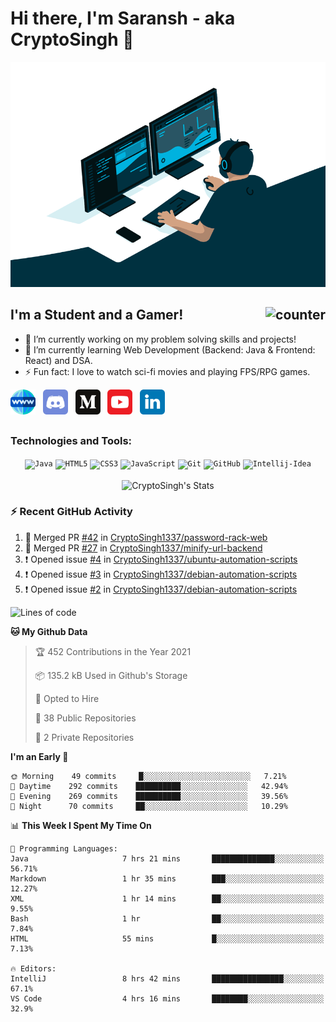 # Hi there, I'm Saransh - aka CryptoSingh 👋

<div align="center">
<img src="https://github.com/CryptoSingh1337/CryptoSingh1337/blob/master/icons/code.gif" height="360px" width="640px" alt="gif"/>
</div>

## I'm a Student and a Gamer!<img src="https://komarev.com/ghpvc/?username=cryptosingh1337" alt="counter" align="right"/>

- 🔭 I’m currently working on my problem solving skills and projects!
- 🌱 I’m currently learning Web Development (Backend: Java & Frontend: React) and DSA.
- ⚡ Fun fact: I love to watch sci-fi movies and playing FPS/RPG games.

<a href="https://cryptosingh1337.github.io/" target="_blank"><img alt="website" height="40px" width="40px" src="./icons/world-wide-web.svg"/></a>&nbsp;&nbsp;
<a href="https://discord.gg/6efHuzv" target="_blank"><img alt="discord" height="40px" width="40px" src="https://raw.githubusercontent.com/edent/SuperTinyIcons/master/images/svg/discord.svg"/></a>&nbsp;&nbsp;
<a href="https://cryptosingh1337.medium.com/" target="_blank"><img alt="Medium" height="40px" width="40px" src="https://raw.githubusercontent.com/edent/SuperTinyIcons/master/images/svg/medium.svg"/></a>&nbsp;&nbsp;
<a href="https://www.youtube.com/cryptosingh" target="_blank"><img alt="youtube" height="40px" width="40px" src="https://raw.githubusercontent.com/edent/SuperTinyIcons/master/images/svg/youtube.svg"/></a>&nbsp;&nbsp;
<a href="https://www.linkedin.com/in/saransh-kumar-2k19/" target="_blank"><img alt="linkedin" height="40px" width="40px" src="https://raw.githubusercontent.com/edent/SuperTinyIcons/master/images/svg/linkedin.svg"/></a>

##

### Technologies and Tools:

<div align="center">
<code><img alt="Java" height="40px" width="40px" src="https://raw.githubusercontent.com/tomchen/stack-icons/master/logos/java.svg" title="Java"/></code>
<code><img alt="HTML5" height="40px" width="40px" src="https://raw.githubusercontent.com/tomchen/stack-icons/master/logos/html-5.svg" title="HTML5"/></code>
<code><img alt="CSS3" height="40px" width="40px" src="https://raw.githubusercontent.com/tomchen/stack-icons/master/logos/css-3.svg" title="CSS3"/></code>
<code><img alt="JavaScript" height="40px" width="40px" src="https://raw.githubusercontent.com/tomchen/stack-icons/master/logos/bootstrap.svg" title="Bootstrap"/></code>
<code><img alt="Git" height="40px" width="40px" src="https://raw.githubusercontent.com/tomchen/stack-icons/master/logos/git-icon.svg" title="Git"/></code>
<code><img alt="GitHub" height="40px" width="40px" src="https://raw.githubusercontent.com/tomchen/stack-icons/master/logos/github-icon.svg" 
title="GitHub"/></code>
<code><img alt="Intellij-Idea" height="40px" width="40px" src="https://raw.githubusercontent.com/tomchen/stack-icons/master/logos/intellij-idea.svg" title="Intellij-IDEA"/></code>
</div>
<br>
<div align="center">
<img  alt="CryptoSingh's Stats" src="https://github-readme-stats-cryptosingh1337.vercel.app/api?username=CryptoSingh1337&show_icons=true&bg_color=FFFFFF&title_color=003140&icon_color=003140&text_color=0486AA" title="Stats"/>
</div>

### ⚡ Recent GitHub Activity

<!--START_SECTION:activity-->

1. 🎉 Merged PR [#42](https://github.com/CryptoSingh1337/password-rack-web/pull/42) in [CryptoSingh1337/password-rack-web](https://github.com/CryptoSingh1337/password-rack-web)
2. 🎉 Merged PR [#27](https://github.com/CryptoSingh1337/minify-url-backend/pull/27) in [CryptoSingh1337/minify-url-backend](https://github.com/CryptoSingh1337/minify-url-backend)
3. ❗️ Opened issue [#4](https://github.com/CryptoSingh1337/ubuntu-automation-scripts/issues/4) in [CryptoSingh1337/ubuntu-automation-scripts](https://github.com/CryptoSingh1337/ubuntu-automation-scripts)
4. ❗️ Opened issue [#3](https://github.com/CryptoSingh1337/debian-automation-scripts/issues/3) in [CryptoSingh1337/debian-automation-scripts](https://github.com/CryptoSingh1337/debian-automation-scripts)
5. ❗️ Opened issue [#2](https://github.com/CryptoSingh1337/debian-automation-scripts/issues/2) in [CryptoSingh1337/debian-automation-scripts](https://github.com/CryptoSingh1337/debian-automation-scripts)
<!--END_SECTION:activity-->

<!--START_SECTION:waka-->
![Lines of code](https://img.shields.io/badge/From%20Hello%20World%20I%27ve%20Written-320650%20lines%20of%20code-blue)

**🐱 My Github Data** 

> 🏆 452 Contributions in the Year 2021
 > 
> 📦 135.2 kB Used in Github's Storage 
 > 
> 💼 Opted to Hire
 > 
> 📜 38 Public Repositories 
 > 
> 🔑 2 Private Repositories  
 > 
**I'm an Early 🐤** 

```text
🌞 Morning    49 commits     █░░░░░░░░░░░░░░░░░░░░░░░░   7.21% 
🌆 Daytime    292 commits    ██████████░░░░░░░░░░░░░░░   42.94% 
🌃 Evening    269 commits    ██████████░░░░░░░░░░░░░░░   39.56% 
🌙 Night      70 commits     ██░░░░░░░░░░░░░░░░░░░░░░░   10.29%

```


📊 **This Week I Spent My Time On** 

```text
💬 Programming Languages: 
Java                     7 hrs 21 mins       ██████████████░░░░░░░░░░░   56.71% 
Markdown                 1 hr 35 mins        ███░░░░░░░░░░░░░░░░░░░░░░   12.27% 
XML                      1 hr 14 mins        ██░░░░░░░░░░░░░░░░░░░░░░░   9.55% 
Bash                     1 hr                ██░░░░░░░░░░░░░░░░░░░░░░░   7.84% 
HTML                     55 mins             █░░░░░░░░░░░░░░░░░░░░░░░░   7.13%

🔥 Editors: 
IntelliJ                 8 hrs 42 mins       ████████████████░░░░░░░░░   67.1% 
VS Code                  4 hrs 16 mins       ████████░░░░░░░░░░░░░░░░░   32.9%

```


<!--END_SECTION:waka-->
